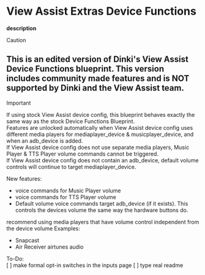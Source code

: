 # View Assist Extras Device Functions
 **description**

> [!CAUTION] 
> ## **This is an edited version of Dinki's View Assist Device Functions blueprint. This version includes community made features and is __NOT__ supported by Dinki and the View Assist team.**

> [!IMPORTANT]
> 

If using stock View Assist device config, this blueprint behaves exactly the same way as the stock Device Functions Blueprint.  
Features are unlocked automatically when View Assist device config uses different media players for mediaplayer_device & musicplayer_device, and when an adb_device is added.  
If View Assist device config does not use separate media players, Music Player & TTS Player volume commands cannot be triggered.  
If View Assist device config does not contain an adb_device, default volume controls will continue to target mediaplayer_device.

New features:

* voice commands for Music Player volume
* voice commands for TTS Player volume
* Default volume voice commands target adb_device (if it exists). This controls the devices volume the same way the hardware buttons do.

recommend using media players that have volume control independent from the device volume
Examples: 
* Snapcast
* Air Receiver airtunes audio


To-Do:  
[ ] make formal opt-in switches in the inputs page
[ ] type real readme
